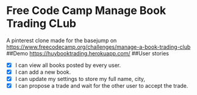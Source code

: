 # Free Code Camp Manage Book Trading CLub
A pinterest clone made for the basejump on https://www.freecodecamp.org/challenges/manage-a-book-trading-club
##Demo
https://huybooktrading.herokuapp.com/
##User stories
- [x] I can view all books posted by every user.
- [x]  I can add a new book.
- [x] I can update my settings to store my full name, city, 
- [x] I can propose a trade and wait for the other user to accept the trade.
